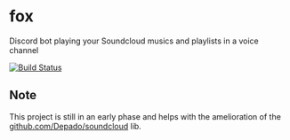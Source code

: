 # fox
Discord bot playing your Soundcloud musics and playlists in a voice channel

[![Build Status](https://drone.depa.do/api/badges/Depado/fox/status.svg)](https://drone.depa.do/Depado/fox)


## Note

This project is still in an early phase and helps with the amelioration of the
[github.com/Depado/soundcloud](https://github.com/Depado/soundcloud) lib.
